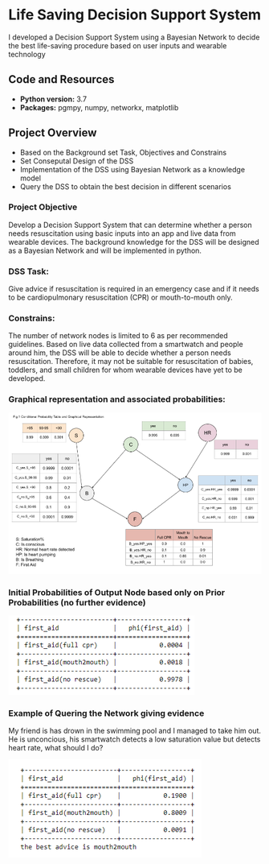 # Life Saving Decision Support System
I developed a Decision Support System using a Bayesian Network to decide the best life-saving procedure based on user inputs and wearable technology

## Code and Resources
* **Python version:** 3.7
* **Packages:** pgmpy, numpy, networkx, matplotlib

## Project Overview
* Based on the Background set Task, Objectives and Constrains
* Set Conseputal Design of the DSS
* Implementation of the DSS using Bayesian Network as a knowledge model
* Query the DSS to obtain the best decision in different scenarios

### Project Objective
Develop a Decision Support System that can determine whether a person needs
resuscitation using basic inputs into an app and live data from wearable devices.
The background knowledge for the DSS will be designed as a Bayesian Network and
will be implemented in python.

### DSS Task:
Give advice if resuscitation is required in an emergency case and if it needs to be
cardiopulmonary resuscitation (CPR) or mouth-to-mouth only.
 
### Constrains: 
The number of network nodes is limited to 6 as per recommended guidelines.
Based on live data collected from a smartwatch and people around him, the DSS will
be able to decide whether a person needs resuscitation. Therefore, it may not be
suitable for resuscitation of babies, toddlers, and small children for whom wearable
devices have yet to be developed.

### Graphical representation and associated probabilities:
![alt text](https://github.com/CarolinaKra/LifeSavingDSS/blob/main/graph.png)

### Initial Probabilities of Output Node based only on Prior Probabilities (no further evidence)
![alt text](https://github.com/CarolinaKra/LifeSavingDSS/blob/main/InitialProbabilities.png)

### Example of Quering the Network giving evidence
My friend is has drown in the swimming pool and I managed to take him out. He is unconcious, his smartwatch detects a low saturation value but detects heart rate, what should I do?

![alt text](https://github.com/CarolinaKra/LifeSavingDSS/blob/main/m2mprobabilities.png)




